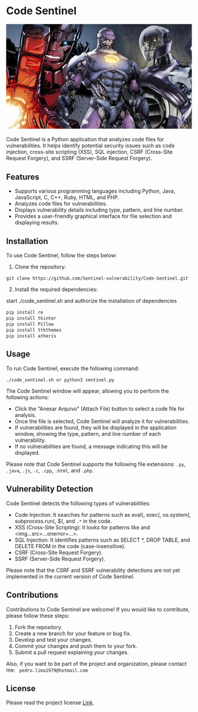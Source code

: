 # Code Sentinel
![Demonstration](./layout/img/the-sentinel.jpg)<br><br>
Code Sentinel is a Python application that analyzes code files for vulnerabilities. It helps identify potential security issues such as code injection, cross-site scripting (XSS), SQL injection, CSRF (Cross-Site Request Forgery), and SSRF (Server-Side Request Forgery).

## Features
- Supports various programming languages including Python, Java, JavaScript, C, C++, Ruby, HTML, and PHP.
- Analyzes code files for vulnerabilities.
- Displays vulnerability details including type, pattern, and line number.
- Provides a user-friendly graphical interface for file selection and displaying results.

## Installation
To use Code Sentinel, follow the steps below:

1. Clone the repository:
```
git clone https://github.com/Sentinel-vulnerability/Code-Sentinel.git
```
2. Install the required dependencies:

start ./code_sentinel.sh and authorize the installation of dependencies

```
pip install re
pip install tkinter
pip install Pillow
pip install ttkthemes
pip install atheris
```
## Usage
To run Code Sentinel, execute the following command:
```
./code_sentinel.sh or python3 sentinel.py
```
The Code Sentinel window will appear, allowing you to perform the following actions:
- Click the "Anexar Arquivo" (Attach File) button to select a code file for analysis.
- Once the file is selected, Code Sentinel will analyze it for vulnerabilities.
- If vulnerabilities are found, they will be displayed in the application window, showing the type, pattern, and line number of each vulnerability.
- If no vulnerabilities are found, a message indicating this will be displayed.

Please note that Code Sentinel supports the following file extensions: `.py`, `.java`, `.js`, `.c`, `.cpp`, `.html`, and `.php`.

## Vulnerability Detection
Code Sentinel detects the following types of vulnerabilities:
- Code Injection: It searches for patterns such as eval(, exec(, os.system(, subprocess.run(, $(, and `.*` in the code.
- XSS (Cross-Site Scripting): It looks for patterns like <script>...</script> and <img...src=...onerror=...>.
- SQL Injection: It identifies patterns such as SELECT *, DROP TABLE, and DELETE FROM in the code (case-insensitive).
- CSRF (Cross-Site Request Forgery). 
- SSRF (Server-Side Request Forgery).

Please note that the CSRF and SSRF vulnerability detections are not yet implemented in the current version of Code Sentinel.

## Contributions
Contributions to Code Sentinel are welcome! If you would like to contribute, please follow these steps:
1. Fork the repository.
2. Create a new branch for your feature or bug fix.
3. Develop and test your changes.
4. Commit your changes and push them to your fork.
5. Submit a pull request explaining your changes.

Also, if you want to be part of the project and organization, please contact me: ``` pedro.lima1979@hotmail.com```

## License
Please read the project license [Link](https://github.com/Sentinel-vulnerability/.github/blob/main/LICENSE.md).

